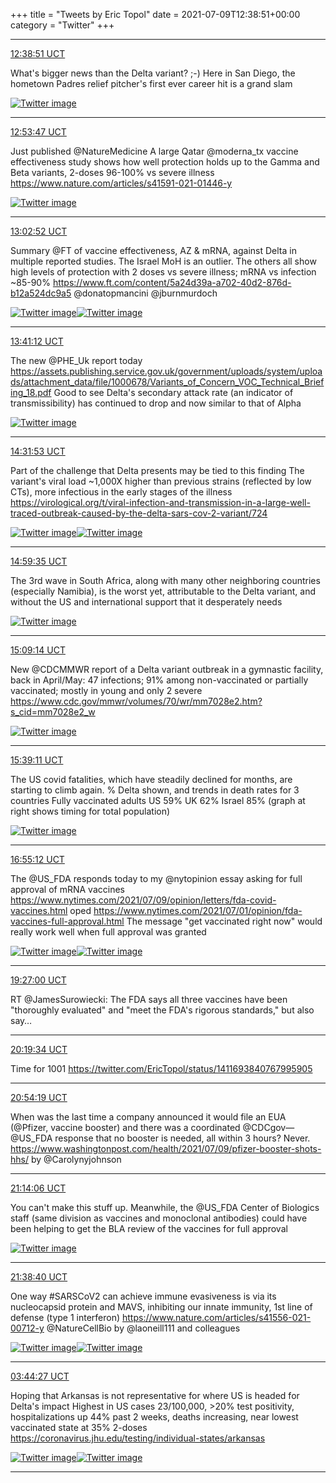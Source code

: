 +++
title = "Tweets by Eric Topol" 
date = 2021-07-09T12:38:51+00:00
category = "Twitter"
+++


---

<a href="https://twitter.com/erictopol/status/1413477751550398475" target="_blank" rel="noreferer">12:38:51 UCT</a>

What's bigger news than the Delta variant? ;-)
Here in San Diego, the hometown Padres relief pitcher's first ever career hit is a grand slam 

<a href="E52uI5_VEAEnrMn.jpg"  ><img src="E52uI5_VEAEnrMn.jpg" alt="Twitter image" ></img></a>

---

<a href="https://twitter.com/erictopol/status/1413481507600011264" target="_blank" rel="noreferer">12:53:47 UCT</a>

Just published @NatureMedicine 
A large Qatar @moderna_tx vaccine effectiveness study shows how well protection holds up to the Gamma and Beta variants, 2-doses 96-100% vs severe illness
https://www.nature.com/articles/s41591-021-01446-y 

<a href="E52x3pFVIAcxy0e.jpg"  ><img src="E52x3pFVIAcxy0e.jpg" alt="Twitter image" ></img></a>

---

<a href="https://twitter.com/erictopol/status/1413483794535915525" target="_blank" rel="noreferer">13:02:52 UCT</a>

Summary @FT of vaccine effectiveness, AZ &amp; mRNA, against Delta in multiple reported studies. The Israel MoH is an outlier. The others all show high levels of protection with 2 doses vs severe illness; mRNA vs infection ~85-90%
https://www.ft.com/content/5a24d39a-a702-40d2-876d-b12a524dc9a5 @donatopmancini @jburnmurdoch 

<a href="E52yzdHUcAA0drn.jpg"  ><img src="E52yzdHUcAA0drn.jpg" alt="Twitter image" ></img></a><a href="E52yjlfVIAMia71.jpg"  ><img src="E52yjlfVIAMia71.jpg" alt="Twitter image" ></img></a>

---

<a href="https://twitter.com/erictopol/status/1413493440751431687" target="_blank" rel="noreferer">13:41:12 UCT</a>

The new @PHE_Uk report today
https://assets.publishing.service.gov.uk/government/uploads/system/uploads/attachment_data/file/1000678/Variants_of_Concern_VOC_Technical_Briefing_18.pdf
Good to see Delta's secondary attack rate (an indicator of transmissibility) has continued to drop and now similar to that of Alpha 

<a href="E528tkcUUAIVZhL.jpg"  ><img src="E528tkcUUAIVZhL.jpg" alt="Twitter image" ></img></a>

---

<a href="https://twitter.com/erictopol/status/1413506194451288066" target="_blank" rel="noreferer">14:31:53 UCT</a>

Part of the challenge that Delta presents may be tied to this finding
The variant's viral load ~1,000X higher than previous strains (reflected by low CTs), more infectious in the early stages of the illness
https://virological.org/t/viral-infection-and-transmission-in-a-large-well-traced-outbreak-caused-by-the-delta-sars-cov-2-variant/724 

<a href="E53HuYRUcAQ4osv.png"  ><img src="E53HuYRUcAQ4osv.png" alt="Twitter image" ></img></a><a href="E53Hv4vUcAEkcWo.jpg"  ><img src="E53Hv4vUcAEkcWo.jpg" alt="Twitter image" ></img></a>

---

<a href="https://twitter.com/erictopol/status/1413513168828080128" target="_blank" rel="noreferer">14:59:35 UCT</a>

The 3rd wave in South Africa, along with many other neighboring countries (especially Namibia), is the worst yet, attributable to the Delta variant, and without the US and international support that it desperately needs 

<a href="E53OXfMUUAI2BgO.jpg"  ><img src="E53OXfMUUAI2BgO.jpg" alt="Twitter image" ></img></a>

---

<a href="https://twitter.com/erictopol/status/1413515595904000001" target="_blank" rel="noreferer">15:09:14 UCT</a>

New @CDCMMWR report of a Delta variant outbreak in a gymnastic facility, back in April/May: 47 infections; 91% among non-vaccinated or partially vaccinated; mostly in young and only 2 severe
https://www.cdc.gov/mmwr/volumes/70/wr/mm7028e2.htm?s_cid=mm7028e2_w 

<a href="E53QqEWUUAAwZxs.png"  ><img src="E53QqEWUUAAwZxs.png" alt="Twitter image" ></img></a>

---

<a href="https://twitter.com/erictopol/status/1413523131784851462" target="_blank" rel="noreferer">15:39:11 UCT</a>

The US covid fatalities, which have steadily declined for months, are starting to climb again. % Delta shown, and trends in death rates for 3 countries
Fully vaccinated adults 
US 59%
UK 62%
Israel 85%
(graph at right shows timing for total population) 

<a href="E53XSXgUYAcVFPc.jpg"  ><img src="E53XSXgUYAcVFPc.jpg" alt="Twitter image" ></img></a>

---

<a href="https://twitter.com/erictopol/status/1413542264014479361" target="_blank" rel="noreferer">16:55:12 UCT</a>

The @US_FDA responds today to my @nytopinion essay asking for full approval of mRNA vaccines
https://www.nytimes.com/2021/07/09/opinion/letters/fda-covid-vaccines.html
oped https://www.nytimes.com/2021/07/01/opinion/fda-vaccines-full-approval.html
The message "get vaccinated right now" would really work well when full approval was granted 

<a href="E53orcBVoAQwQcO.jpg"  ><img src="E53orcBVoAQwQcO.jpg" alt="Twitter image" ></img></a><a href="E53os3JUYAIDVcb.jpg"  ><img src="E53os3JUYAIDVcb.jpg" alt="Twitter image" ></img></a>

---

<a href="https://twitter.com/erictopol/status/1413580463893991427" target="_blank" rel="noreferer">19:27:00 UCT</a>

RT @JamesSurowiecki: The FDA says all three vaccines have been "thoroughly evaluated" and "meet the FDA's rigorous standards," but also say…



---

<a href="https://twitter.com/erictopol/status/1413593695060860929" target="_blank" rel="noreferer">20:19:34 UCT</a>

Time for 1001 https://twitter.com/EricTopol/status/1411693840767995905



---

<a href="https://twitter.com/erictopol/status/1413602438322409475" target="_blank" rel="noreferer">20:54:19 UCT</a>

When was the last time a company announced it would file an EUA (@Pfizer, vaccine booster) and there was a coordinated @CDCgov—@US_FDA response that no booster is needed, all within 3 hours?
Never.
https://www.washingtonpost.com/health/2021/07/09/pfizer-booster-shots-hhs/ by @Carolynyjohnson



---

<a href="https://twitter.com/erictopol/status/1413607417720446978" target="_blank" rel="noreferer">21:14:06 UCT</a>

You can't make this stuff up.
Meanwhile, the @US_FDA Center of Biologics staff (same division as vaccines and monoclonal antibodies) could have been helping to get the BLA review of the vaccines for full approval 

<a href="E54jtjYUUAQ30ic.jpg"  ><img src="E54jtjYUUAQ30ic.jpg" alt="Twitter image" ></img></a>

---

<a href="https://twitter.com/erictopol/status/1413613598476177409" target="_blank" rel="noreferer">21:38:40 UCT</a>

One way #SARSCoV2 can achieve immune evasiveness is via its nucleocapsid protein and MAVS, inhibiting our innate immunity, 1st line of defense (type 1 interferon)
https://www.nature.com/articles/s41556-021-00712-y @NatureCellBio by @laoneill111 and colleagues 

<a href="E54payLUcAAo473.jpg"  ><img src="E54payLUcAAo473.jpg" alt="Twitter image" ></img></a><a href="E54pdYTVoAQ0mlW.jpg"  ><img src="E54pdYTVoAQ0mlW.jpg" alt="Twitter image" ></img></a>

---

<a href="https://twitter.com/erictopol/status/1413705652984188928" target="_blank" rel="noreferer">03:44:27 UCT</a>

Hoping that Arkansas is not representative for where US is headed for Delta's impact
Highest in US cases 23/100,000, &gt;20% test positivity, hospitalizations up 44% past 2 weeks, deaths increasing, near lowest vaccinated state at 35% 2-doses
https://coronavirus.jhu.edu/testing/individual-states/arkansas 

<a href="E5584FQVUAkNaV5.jpg"  ><img src="E5584FQVUAkNaV5.jpg" alt="Twitter image" ></img></a><a href="E558579VkAE43SO.jpg"  ><img src="E558579VkAE43SO.jpg" alt="Twitter image" ></img></a>

---